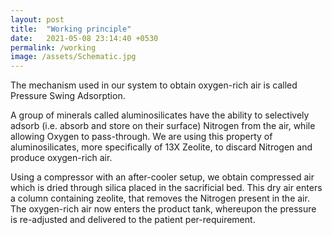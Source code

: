 ```yaml
---
layout: post
title:  "Working principle"
date:   2021-05-08 23:14:40 +0530
permalink: /working
image: /assets/Schematic.jpg
---
```

The mechanism used in our system to obtain oxygen-rich air is called Pressure Swing Adsorption.

A group of minerals called aluminosilicates have the ability to selectively adsorb (i.e. absorb and store on their surface) Nitrogen from the air, while allowing Oxygen to pass-through. We are using this property of aluminosilicates, more specifically of 13X Zeolite, to discard Nitrogen and produce oxygen-rich air.

Using a compressor with an after-cooler setup, we obtain compressed air which is dried through silica placed in the sacrificial bed. This dry air enters a column containing zeolite, that removes the Nitrogen present in the air. The oxygen-rich air now enters the product tank, whereupon the pressure is re-adjusted and delivered to the patient per-requirement.